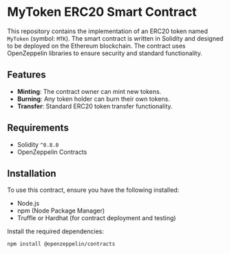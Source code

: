 # MyToken ERC20 Smart Contract

This repository contains the implementation of an ERC20 token named `MyToken` (symbol: `MTK`). The smart contract is written in Solidity and designed to be deployed on the Ethereum blockchain. 
The contract uses OpenZeppelin libraries to ensure security and standard functionality.

## Features

- **Minting**: The contract owner can mint new tokens.
- **Burning**: Any token holder can burn their own tokens.
- **Transfer**: Standard ERC20 token transfer functionality.

## Requirements

- Solidity `^0.8.0`
- OpenZeppelin Contracts

## Installation

To use this contract, ensure you have the following installed:

- Node.js
- npm (Node Package Manager)
- Truffle or Hardhat (for contract deployment and testing)

Install the required dependencies:

```bash
npm install @openzeppelin/contracts
